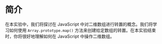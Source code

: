 # 简介

在本实验中，我们将探讨在 JavaScript 中对二维数组进行转置的概念。我们将学习如何使用 `Array.prototype.map()` 方法来创建给定数组的转置。在本实验结束时，你将很好地理解如何在 JavaScript 中操作二维数组。
